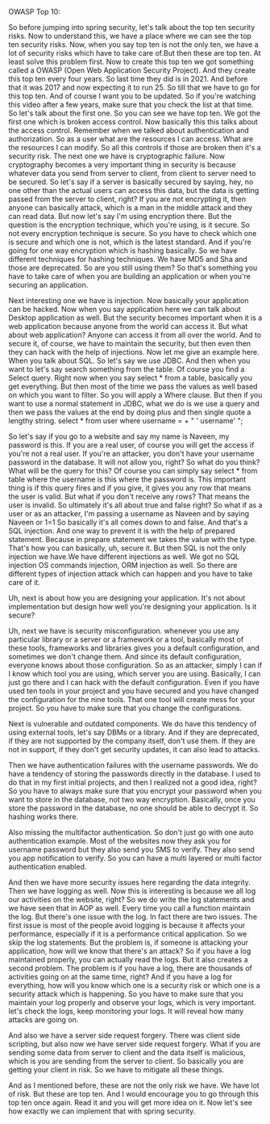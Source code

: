 OWASP Top 10:

So before jumping into spring security, let's talk about the top ten security risks. Now to understand this, we have a place where we can see the top ten security risks.
Now, when you say top ten is not the only ten, we have a lot of security risks which have to take care of.But then these are top ten. At least solve this problem first.
Now to create this top ten we got something called a OWASP (Open Web Application Security Project). And they create this top ten every four years. So last time they did is in 2021.
And before that it was 2017 and now expecting it to run 25. So till that we have to go for this top ten. And of course I want you to be updated. So if you're watching this video after a few years, make sure that you check the list at that time. 
So let's talk about the first one. So you can see we have top ten. We got the first one which is broken access control. Now basically this this talks about the access control.
Remember when we talked about authentication and authorization. So as a user what are the resources I can access. What are the resources I can modify. So all this controls if those are broken then it's a security risk. 
The next one we have is cryptographic failure. Now cryptography becomes a very important thing in security is because whatever data you send from server to client, from client to server need to be secured. So let's say if a server is basically secured by saying, hey, no one other than the actual users can access this data, but the data is getting passed from the server to client, right? If you are not encrypting it, then anyone can basically attack, which is a man in the middle attack and they can read data. But now let's say I'm using encryption there.
But the question is the encryption technique, which you're using, is it secure. So not every encryption technique is secure. So you have to check which one is secure and which one is not, which is the latest standard. And if you're going for one way encryption which is hashing basically. So we have different techniques for hashing techniques. We have MD5 and Sha and those are deprecated. So are you still using them? So that's something you have to take care of when you are building an application or when you're securing an application.

Next interesting one we have is injection. Now basically your application can be hacked. Now when you say application here we can talk about Desktop application as well.
But the security becomes important when it is a web application because anyone from the world can access it. But what about web application? Anyone can access it from all over the world.
And to secure it, of course, we have to maintain the security, but then even then they can hack with the help of injections. Now let me give an example here. When you talk about SQL. So let's say we use JDBC. And then when you want to let's say search something from the table. Of course you find a Select query. Right now when you say select * from a table, basically you get everything. But then most of the time we pass the values as well based on which you want to filter. So you will apply a Where clause.
But then if you want to use a normal statement in JDBC, what we do is we use a query and then we pass the values at the end by doing plus and then single quote a lengthy string.
select * from user where username = + " ' username' ";

So let's say if you go to a website and say my name is Naveen, my password is this. If you are a real user, of course you will get the access if you're not a real user.
If you're an attacker, you don't have your username password in the database. It will not allow you, right? So what do you think? What will be the query for this? Of course you can simply say select * from table where the username is this where the password is. This important thing is if this query fires and if you give, it gives you any row that means the user is valid.
But what if you don't receive any rows? That means the user is invalid. So ultimately it's all about true and false right? So what if as a user or as an attacker, I'm passing a username as Naveen and by saying Naveen or 1=1 So basically it's all comes down to and false. And that's a SQL injection. And one way to prevent it is with the help of prepared statement.
Because in prepare statement we takes the value with the type. That's how you can basically, uh, secure it. But then SQL is not the only injection we have.We have different injections as well. We got no SQL injection OS commands injection, ORM injection as well. So there are different types of injection attack which can happen and you have to take care of it.

Uh, next is about how you are designing your application. It's not about implementation but design how well you're designing your application. Is it secure?

Uh, next we have is security misconfiguration. whenever you use any particular library or a server or a framework or a tool, basically most of these tools, frameworks and libraries gives you a default configuration, and sometimes we don't change them. And since its default configuration, everyone knows about those configuration. So as an attacker, simply I can if I know which tool you are using, which server you are using. Basically, I can just go there and I can hack with the default configuration. Even if you have used ten tools in your project and you have secured and you have changed the configuration for the nine tools. That one tool will create mess for your project. So you have to make sure that you change the configurations.

Next is vulnerable and outdated components. We do have this tendency of using external tools, let's say DBMs or a library. And if they are deprecated, if they are not supported by the company itself, don't use them. If they are not in support, if they don't get security updates, it can also lead to attacks.

Then we have authentication failures with the username passwords. We do have a tendency of storing the passwords directly in the database. I used to do that in my first initial projects, and then I realized not a good idea, right? So you have to always make sure that you encrypt your password when you want to store in the database, not two way encryption. Basically, once you store the password in the database, no one should be able to decrypt it. So hashing works there.

Also missing the multifactor authentication. So don't just go with one auto authentication example. Most of the websites now they ask you for username password but they also send you SMS to verify. They also send you app notification to verify. So you can have a multi layered or multi factor authentication enabled.

And then we have more security issues here regarding the data integrity. Then we have logging as well. Now this is interesting is because we all log our activities on the website, right?
So we do write the log statements and we have seen that in AOP as well. Every time you call a function maintain the log. But there's one issue with the log. In fact there are two issues.
The first issue is most of the people avoid logging is because it affects your performance, especially if it is a performance critical application. So we skip the log statements.
But the problem is, if someone is attacking your application, how will we know that there's an attack? So if you have a log maintained properly, you can actually read the logs.
But it also creates a second problem. The problem is if you have a log, there are thousands of activities going on at the same time, right? And if you have a log for everything, how will you know which one is a security risk or which one is a security attack which is happening. So you have to make sure that you maintain your log properly and observe your logs, which is very important. let's check the logs, keep monitoring your logs. It will reveal how many attacks are going on.

And also we have a server side request forgery. There was client side scripting, but also now we have server side request forgery. What if you are sending some data from server to client and the data itself is malicious, which is you are sending from the server to client. So basically you are getting your client in risk. So we have to mitigate all these things.

And as I mentioned before, these are not the only risk we have. We have lot of risk. But these are top ten. And I would encourage you to go through this top ten once again. Read it and you will get more idea on it. Now let's see how exactly we can implement that with spring security.


 
